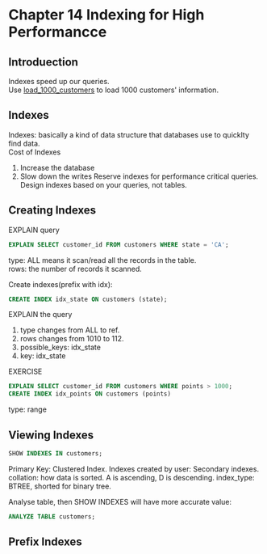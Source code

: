 # Chapter 14 Indexing for High Performancce

## Introduection
Indexes speed up our queries.   
Use [load_1000_customers](https://github.com/JinLexuan/MySQL-study-repo/blob/main/SQL%20Course%20Materials/load_1000_customers.sql) to load 1000 customers' information.

## Indexes
Indexes: basically a kind of data structure that databases use to quicklty find data.  
Cost of Indexes
1. Increase the database
2. Slow down the writes
Reserve indexes for performance critical queries. Design indexes based on your queries, not tables.

## Creating Indexes
EXPLAIN query
``` sql
EXPLAIN SELECT customer_id FROM customers WHERE state = 'CA';
```
type: ALL means it scan/read all the records in the table.  
rows: the number of records it scanned.  

Create indexes(prefix with idx):
``` sql
CREATE INDEX idx_state ON customers (state);
```
EXPLAIN the query
1. type changes from ALL to ref. 
2. rows changes from 1010 to 112. 
3. possible_keys: idx_state
4. key: idx_state

EXERCISE
``` sql
EXPLAIN SELECT customer_id FROM customers WHERE points > 1000;
CREATE INDEX idx_points ON customers (points)
```
type: range

## Viewing Indexes
``` sql
SHOW INDEXES IN customers;
```
Primary Key: Clustered Index. 
Indexes created by user: Secondary indexes.  
collation: how data is sorted. A is ascending, D is descending.
index_type: BTREE, shorted for binary tree.  
  
Analyse table, then SHOW INDEXES will have more accurate value:
``` sql
ANALYZE TABLE customers;
```

## Prefix Indexes

